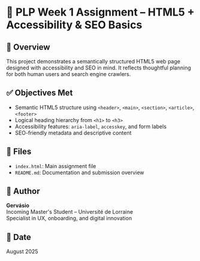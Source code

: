 # 📘 PLP Week 1 Assignment – HTML5 + Accessibility & SEO Basics

## 🧠 Overview
This project demonstrates a semantically structured HTML5 web page designed with accessibility and SEO in mind. It reflects thoughtful planning for both human users and search engine crawlers.

## ✅ Objectives Met
- Semantic HTML5 structure using `<header>`, `<main>`, `<section>`, `<article>`, `<footer>`
- Logical heading hierarchy from `<h1>` to `<h3>`
- Accessibility features: `aria-label`, `accesskey`, and form labels
- SEO-friendly metadata and descriptive content

## 📂 Files
- `index.html`: Main assignment file
- `README.md`: Documentation and submission overview

## 👤 Author
**Gervásio**  
Incoming Master's Student – Université de Lorraine  
Specialist in UX, onboarding, and digital innovation

## 📅 Date
August 2025
